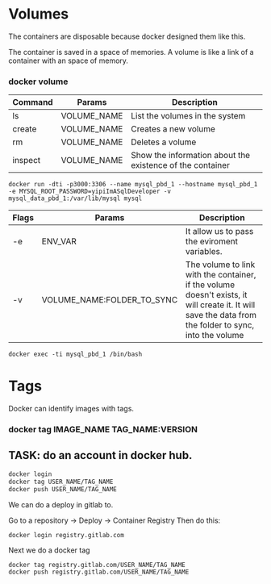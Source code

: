 # Volumes
The containers are disposable because docker designed them like this.

The container is saved in a space of memories. A volume is like a link of a container with an space of memory.

### docker volume

| Command | Params      | Description                                               |
| ------- | ----------- | --------------------------------------------------------- |
| ls      | VOLUME_NAME | List the volumes in the system                            |
| create  | VOLUME_NAME | Creates a new volume                                      |
| rm      | VOLUME_NAME | Deletes a volume                                          |
| inspect | VOLUME_NAME | Show the information about the existence of the container |

```
docker run -dti -p3000:3306 --name mysql_pbd_1 --hostname mysql_pbd_1 -e MYSQL_ROOT_PASSWORD=yipiImASqlDeveloper -v mysql_data_pbd_1:/var/lib/mysql mysql
```

| Flags | Params                     | Description                                                                                                                                            |
| ----- | -------------------------- | ------------------------------------------------------------------------------------------------------------------------------------------------------ |
| -e    | ENV_VAR                    | It allow us to pass the eviroment variables.                                                                                                           |
| -v    | VOLUME_NAME:FOLDER_TO_SYNC | The volume to link with the container, if the volume doesn't exists, it will create it. It will save the data from the folder to sync, into the volume |


```
docker exec -ti mysql_pbd_1 /bin/bash
```

# Tags
Docker can identify images with tags. 

### docker tag IMAGE_NAME TAG_NAME:VERSION

## TASK: do an account in docker hub.

```sh
docker login
docker tag USER_NAME/TAG_NAME
docker push USER_NAME/TAG_NAME
```

We can do a deploy in gitlab to.

Go to a repository -> Deploy -> Container Registry
Then do this:
```
docker login registry.gitlab.com
```

Next we do a docker tag
```
docker tag registry.gitlab.com/USER_NAME/TAG_NAME
docker push registry.gitlab.com/USER_NAME/TAG_NAME
```
